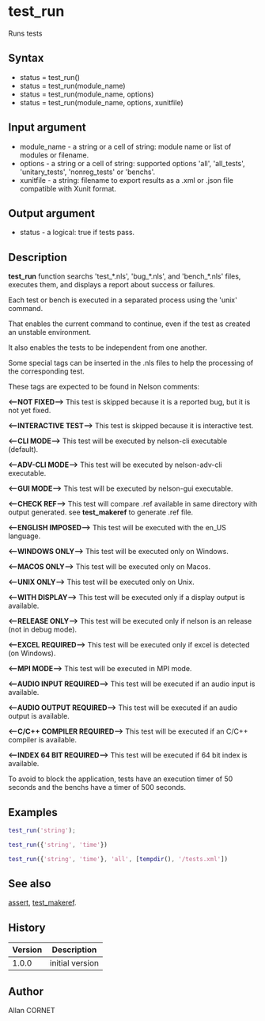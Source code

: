 

# test_run

Runs tests

## Syntax

- status = test_run()
- status = test_run(module_name)
- status = test_run(module_name, options)
- status = test_run(module_name, options, xunitfile)

## Input argument

 - module_name - a string or a cell of string: module name or list of modules or filename.
 - options - a string or a cell of string: supported options 'all', 'all_tests', 'unitary_tests', 'nonreg_tests' or 'benchs'.
 - xunitfile - a string: filename to export results as a .xml or .json file compatible with Xunit format.

## Output argument

 - status - a logical: true if tests pass.

## Description


  <p><b>test_run</b> function searchs 'test_*.nls', 'bug_*.nls', and 'bench_*.nls' files, executes them, and displays a report about success or failures.</p>
  <p>Each test or bench is executed in a separated process using the 'unix' command.</p>
  <p>That enables the current command to continue, even if the test as created an unstable environment.</p>
  <p>It also enables the tests to be independent from one another.</p>
  <p>Some special tags can be inserted in the .nls files to help the processing of the corresponding test.</p>
  <p>These tags are expected to be found in Nelson comments:</p>
  <p><b>&lt;--NOT FIXED--&gt;</b> This test is skipped because it is a reported bug, but it is not yet fixed. </p>
  <p><b>&lt;--INTERACTIVE TEST--&gt;</b> This test is skipped because it is interactive test.</p>
  <p><b>&lt;--CLI MODE--&gt;</b> This test will be executed by nelson-cli executable (default).</p>
  <p><b>&lt;--ADV-CLI MODE--&gt;</b> This test will be executed by nelson-adv-cli executable.</p>
  <p><b>&lt;--GUI MODE--&gt;</b> This test will be executed by nelson-gui executable.</p>
  <p><b>&lt;--CHECK REF--&gt;</b> This test will compare .ref available in same directory with output generated. see <b>test_makeref</b> to generate .ref file.</p>
  <p><b>&lt;--ENGLISH IMPOSED--&gt;</b> This test will be executed with the en_US language.</p>
  <p><b>&lt;--WINDOWS ONLY--&gt;</b> This test will be executed only on Windows.</p>
  <p><b>&lt;--MACOS ONLY--&gt;</b>  This test will be executed only on Macos.</p>
  <p><b>&lt;--UNIX ONLY--&gt;</b>  This test will be executed only on Unix.</p>
  <p><b>&lt;--WITH DISPLAY--&gt;</b> This test will be executed only if a display output is available.</p>
  <p><b>&lt;--RELEASE ONLY--&gt;</b> This test will be executed only if nelson is an release (not in debug mode).</p>
  <p><b>&lt;--EXCEL REQUIRED--&gt;</b> This test will be executed only if excel is detected (on Windows).</p>
  <p><b>&lt;--MPI MODE--&gt;</b> This test will be executed in MPI mode.</p>
  <p><b>&lt;--AUDIO INPUT REQUIRED--&gt;</b> This test will be executed if an audio input is available.</p>
  <p><b>&lt;--AUDIO OUTPUT REQUIRED--&gt;</b> This test will be executed if an audio output is available.</p>
  <p><b>&lt;--C/C++ COMPILER REQUIRED--&gt;</b> This test will be executed if an C/C++ compiler is available.</p>
  <p><b>&lt;--INDEX 64 BIT REQUIRED--&gt;</b> This test will be executed if 64 bit index is available.</p>
  <p/>
  <p>To avoid to block the application, tests have an execution timer of 50 seconds and the benchs have a timer of 500 seconds.</p>


## Examples

```matlab
test_run('string');
```
```matlab
test_run({'string', 'time'})
```
```matlab
test_run({'string', 'time'}, 'all', [tempdir(), '/tests.xml'])
```

## See also

[assert](../assert_functions/assert.md), [test_makeref](test_makeref.md).
## History

|Version|Description|
|------|------|
|1.0.0|initial version|


## Author

Allan CORNET



